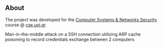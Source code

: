 ## About
The project was developed for the [Computer Systems & Networks Security](https://www.cse.uoi.gr/course/security-of-computer-systems-and-networks_new/?lang=en) course @ [cse.uoi.gr](https://www.cs.uoi.gr/)

Man-in-the-middle attack on a SSH connection utilizing ARP cache poisoning to record credentials exchange between 2 computers
